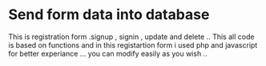 # Send form data into database
This is registration form .signup , signin , update and delete ..
This all code is based on functions and in this registartion form i used php and javascript for better experiance ...
you can modify easily as you wish ..
